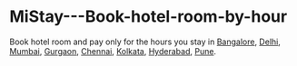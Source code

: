 # MiStay---Book-hotel-room-by-hour
Book hotel room and pay only for the hours you stay in [Bangalore](http://www.mistay.in/hotels-in-bangalore/), [Delhi](http://www.mistay.in/hotels-in-delhi/), [Mumbai](http://www.mistay.in/hotels-in-mumbai/), [Gurgaon](http://www.mistay.in/hotels-in-gurgaon/), [Chennai](http://www.mistay.in/hotels-in-chennai/), [Kolkata](http://www.mistay.in/hotels-in-kolkata/), [Hyderabad](http://www.mistay.in/hotels-in-hyderabad/), [Pune](http://www.mistay.in/hotels-in-pune/).
